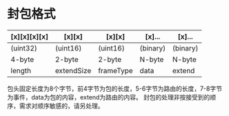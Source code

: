 # 封包格式

[x][x][x][x] | [x][x] | [x][x] | [x]... | [x]...
---|---|---|---|---
(uint32) | (uint16) | (uint16) | (binary) | (binary)
4-byte | 2-byte | 2-byte | N-byte | N-byte
length | extendSize | frameType | data | extend

包头固定长度为8个字节，前4字节为包的长度，5-6字节为路由的长度，7-8字节为事件，data为包的内容，extend为路由的内容。
封包的处理非按接受到的顺序，需求对顺序敏感的，请另处理。